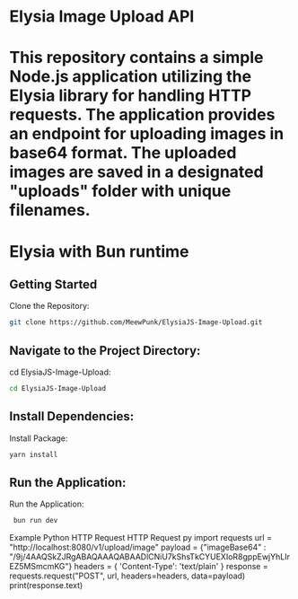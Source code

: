 # Elysia Image Upload API
# This repository contains a simple Node.js application utilizing the Elysia library for handling HTTP requests. The application provides an endpoint for uploading images in base64 format. The uploaded images are saved in a designated "uploads" folder with unique filenames.
# Elysia with Bun runtime

## Getting Started
Clone the Repository:
```bash
git clone https://github.com/MeewPunk/ElysiaJS-Image-Upload.git
```
## Navigate to the Project Directory:
cd ElysiaJS-Image-Upload:
```bash
cd ElysiaJS-Image-Upload
```
## Install Dependencies:
Install Package:
```bash
yarn install
```
## Run the Application:
Run the Application:
```bash
 bun run dev
```

Example Python HTTP Request
HTTP Request py
import requests
url = "http://localhost:8080/v1/upload/image"
payload = {"imageBase64" : "/9j/4AAQSkZJRgABAQAAAQABAAD<base64>lCNiU7kShsTkCYUEXIoR8gppEwjYhLIrEZ5MSmcmKG"}
headers = {
  'Content-Type': 'text/plain'
}
response = requests.request("POST", url, headers=headers, data=payload)
print(response.text)
